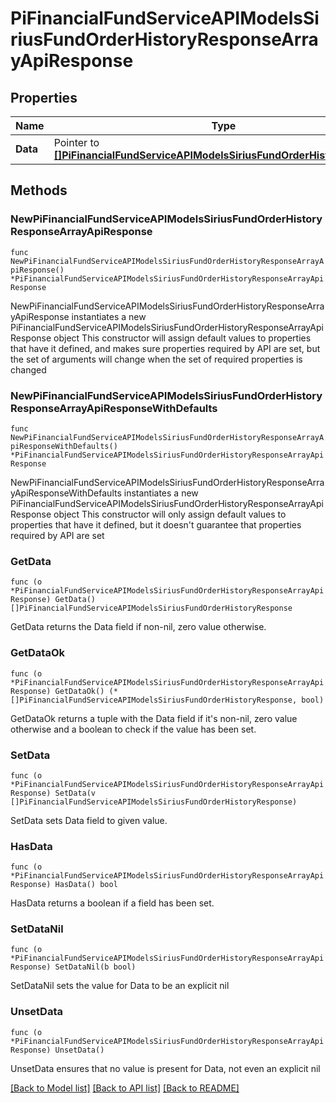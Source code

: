 # PiFinancialFundServiceAPIModelsSiriusFundOrderHistoryResponseArrayApiResponse

## Properties

Name | Type | Description | Notes
------------ | ------------- | ------------- | -------------
**Data** | Pointer to [**[]PiFinancialFundServiceAPIModelsSiriusFundOrderHistoryResponse**](PiFinancialFundServiceAPIModelsSiriusFundOrderHistoryResponse.md) |  | [optional] 

## Methods

### NewPiFinancialFundServiceAPIModelsSiriusFundOrderHistoryResponseArrayApiResponse

`func NewPiFinancialFundServiceAPIModelsSiriusFundOrderHistoryResponseArrayApiResponse() *PiFinancialFundServiceAPIModelsSiriusFundOrderHistoryResponseArrayApiResponse`

NewPiFinancialFundServiceAPIModelsSiriusFundOrderHistoryResponseArrayApiResponse instantiates a new PiFinancialFundServiceAPIModelsSiriusFundOrderHistoryResponseArrayApiResponse object
This constructor will assign default values to properties that have it defined,
and makes sure properties required by API are set, but the set of arguments
will change when the set of required properties is changed

### NewPiFinancialFundServiceAPIModelsSiriusFundOrderHistoryResponseArrayApiResponseWithDefaults

`func NewPiFinancialFundServiceAPIModelsSiriusFundOrderHistoryResponseArrayApiResponseWithDefaults() *PiFinancialFundServiceAPIModelsSiriusFundOrderHistoryResponseArrayApiResponse`

NewPiFinancialFundServiceAPIModelsSiriusFundOrderHistoryResponseArrayApiResponseWithDefaults instantiates a new PiFinancialFundServiceAPIModelsSiriusFundOrderHistoryResponseArrayApiResponse object
This constructor will only assign default values to properties that have it defined,
but it doesn't guarantee that properties required by API are set

### GetData

`func (o *PiFinancialFundServiceAPIModelsSiriusFundOrderHistoryResponseArrayApiResponse) GetData() []PiFinancialFundServiceAPIModelsSiriusFundOrderHistoryResponse`

GetData returns the Data field if non-nil, zero value otherwise.

### GetDataOk

`func (o *PiFinancialFundServiceAPIModelsSiriusFundOrderHistoryResponseArrayApiResponse) GetDataOk() (*[]PiFinancialFundServiceAPIModelsSiriusFundOrderHistoryResponse, bool)`

GetDataOk returns a tuple with the Data field if it's non-nil, zero value otherwise
and a boolean to check if the value has been set.

### SetData

`func (o *PiFinancialFundServiceAPIModelsSiriusFundOrderHistoryResponseArrayApiResponse) SetData(v []PiFinancialFundServiceAPIModelsSiriusFundOrderHistoryResponse)`

SetData sets Data field to given value.

### HasData

`func (o *PiFinancialFundServiceAPIModelsSiriusFundOrderHistoryResponseArrayApiResponse) HasData() bool`

HasData returns a boolean if a field has been set.

### SetDataNil

`func (o *PiFinancialFundServiceAPIModelsSiriusFundOrderHistoryResponseArrayApiResponse) SetDataNil(b bool)`

 SetDataNil sets the value for Data to be an explicit nil

### UnsetData
`func (o *PiFinancialFundServiceAPIModelsSiriusFundOrderHistoryResponseArrayApiResponse) UnsetData()`

UnsetData ensures that no value is present for Data, not even an explicit nil

[[Back to Model list]](../README.md#documentation-for-models) [[Back to API list]](../README.md#documentation-for-api-endpoints) [[Back to README]](../README.md)


